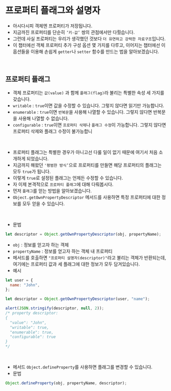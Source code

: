 # 프로퍼티 플래그와 설명자

- 아시다시피 객체엔 프로퍼티가 저장됩니다.
- 지금까진 프로퍼티를 단순히 `‘키-값’` 쌍의 관점에서만 다뤘습니다.
- 그런데 사실 프로퍼티는 우리가 생각했던 것보다 `더 유연하고 강력한 자료구조`입니다.
- 이 챕터에선 객체 프로퍼티 추가 구성 옵션 몇 가지를 다루고, 이어지는 챕터에선 이 옵션들을 이용해 손쉽게 `getter`나 `setter` 함수를 만드는 법을 알아보겠습니다.

<br>

## 프로퍼티 플래그

- 객체 프로퍼티는 `값(value)` 과 함께 `플래그(flag)`라 불리는 특별한 속성 세 가지를 갖습니다.
- `writable` : `true`이면 값을 수정할 수 있습니다. 그렇지 않다면 읽기만 가능합니다.
- `enumerable` : `true`이면 `반복문`을 사용해 나열할 수 있습니다. 그렇지 않다면 반복문을 사용해 나열할 수 없습니다.
- `configurable` : `true`이면 `프로퍼티 삭제`나 `플래그 수정`이 가능합니다. 그렇지 않다면 프로퍼티 삭제와 플래그 수정이 불가능합니

<br>

- 프로퍼티 플래그는 특별한 경우가 아니고선 다룰 일이 없기 때문에 여기서 처음 소개하게 되었습니다.
- 지금까지 해왔던 `'평범한 방식’`으로 프로퍼티를 만들면 해당 프로퍼티의 플래그는 모두 `true`가 됩니다.
- 이렇게 `true`로 설정된 플래그는 언제든 수정할 수 있습니다.
- 자 이제 본격적으로 `프로퍼티 플래그`에 대해 다뤄봅시다.
- 먼저 `플래그`를 얻는 방법을 알아보겠습니다.
- `Object.getOwnPropertyDescriptor` 메서드를 사용하면 특정 프로퍼티에 대한 정보를 모두 얻을 수 있습니다.

<br>

- 문법

```js
let descriptor = Object.getOwnPropertyDescriptor(obj, propertyName);
```

- `obj` : 정보를 얻고자 하는 객체
- `propertyName` : 정보를 얻고자 하는 객체 내 프로퍼티
- 메서드를 호출하면 `"프로퍼티 설명자(descriptor)"`라고 불리는 객체가 반환되는데, 여기에는 프로퍼티 값과 세 플래그에 대한 정보가 모두 담겨있습니다.
- 예시

```js
let user = {
  name: "John",
};

let descriptor = Object.getOwnPropertyDescriptor(user, "name");

alert(JSON.stringify(descriptor, null, 2));
/* property descriptor:
{
  "value": "John",
  "writable": true,
  "enumerable": true,
  "configurable": true
}
*/
```

<br>

- 메서드 `Object.defineProperty`를 사용하면 플래그를 변경할 수 있습니다.
- 문법

```js
Object.defineProperty(obj, propertyName, descriptor);
```
